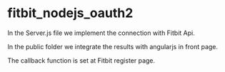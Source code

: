 # fitbit_nodejs_oauth2

In the Server.js file we implement the connection with Fitbit Api.

In the public folder we integrate the results with angularjs in front page.

The callback function is set at Fitbit register page.
